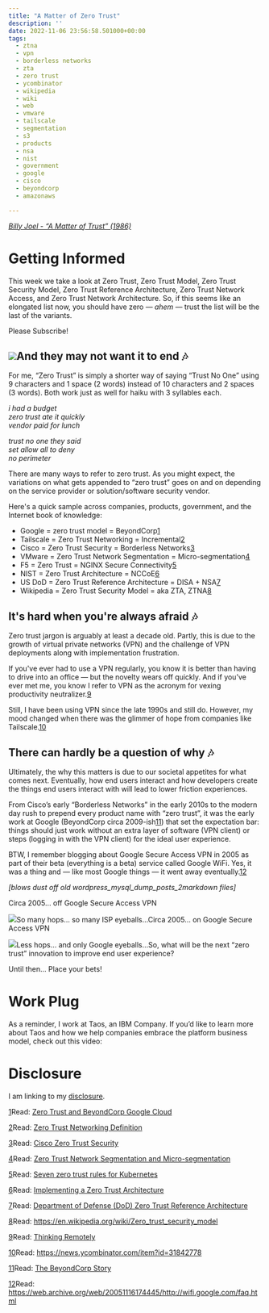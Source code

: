 ```yaml
---
title: "A Matter of Zero Trust"
description: ''
date: 2022-11-06 23:56:58.501000+00:00
tags:
  - ztna
  - vpn
  - borderless networks
  - zta
  - zero trust
  - ycombinator
  - wikipedia
  - wiki
  - web
  - vmware
  - tailscale
  - segmentation
  - s3
  - products
  - nsa
  - nist
  - government
  - google
  - cisco
  - beyondcorp
  - amazonaws

---
```


*[Billy Joel - “A Matter of Trust” (1986)](https://www.youtube.com/watch?v=6yYchgX1fMw)*

Getting Informed
================

This week we take a look at Zero Trust, Zero Trust Model, Zero Trust Security Model, Zero Trust Reference Architecture, Zero Trust Network Access, and Zero Trust Network Architecture. So, if this seems like an elongated list now, you should have zero *— ahem —* trust the list will be the last of the variants.

Please Subscribe!

[![](https://bucketeer-e05bbc84-baa3-437e-9518-adb32be77984.s3.amazonaws.com/public/images/400d3c16-90ab-4348-92bf-0121eec1aff1_940x788.png)](https://substackcdn.com/image/fetch/f_auto,q_auto:good,fl_progressive:steep/https%3A%2F%2Fbucketeer-e05bbc84-baa3-437e-9518-adb32be77984.s3.amazonaws.com%2Fpublic%2Fimages%2F400d3c16-90ab-4348-92bf-0121eec1aff1_940x788.png)And they may not want it to end 🎶
---------------------------------

For me, “Zero Trust” is simply a shorter way of saying “Trust No One” using 9 characters and 1 space (2 words) instead of 10 characters and 2 spaces (3 words). Both work just as well for haiku with 3 syllables each.

*i had a budget  
zero trust ate it quickly  
vendor paid for lunch*

*trust no one they said  
set allow all to deny  
no perimeter*

There are many ways to refer to zero trust. As you might expect, the variations on what gets appended to “zero trust” goes on and on depending on the service provider or solution/software security vendor.

Here's a quick sample across companies, products, government, and the Internet book of knowledge:

* Google = zero trust model = BeyondCorp[1](#footnote-1)
* Tailscale = Zero Trust Networking = Incremental[2](#footnote-2)
* Cisco = Zero Trust Security = Borderless Networks[3](#footnote-3)
* VMware = Zero Trust Network Segmentation = Micro-segmentation[4](#footnote-4)
* F5 = Zero Trust = NGINX Secure Connectivity[5](#footnote-5)
* NIST = Zero Trust Architecture = NCCoE[6](#footnote-6)
* US DoD = Zero Trust Reference Architecture = DISA + NSA[7](#footnote-7)
* Wikipedia = Zero Trust Security Model = aka ZTA, ZTNA[8](#footnote-8)

It's hard when you're always afraid 🎶
-------------------------------------

Zero trust jargon is arguably at least a decade old. Partly, this is due to the growth of virtual private networks (VPN) and the challenge of VPN deployments along with implementation frustration.

If you've ever had to use a VPN regularly, you know it is better than having to drive into an office — but the novelty wears off quickly. And if you’ve ever met me, you know I refer to VPN as the acronym for vexing productivity neutralizer.[9](#footnote-9)

Still, I have been using VPN since the late 1990s and still do. However, my mood changed when there was the glimmer of hope from companies like Tailscale.[10](#footnote-10)

There can hardly be a question of why 🎶
---------------------------------------

Ultimately, the why this matters is due to our societal appetites for what comes next. Eventually, how end users interact and how developers create the things end users interact with will lead to lower friction experiences.

From Cisco’s early “Borderless Networks” in the early 2010s to the modern day rush to prepend every product name with “zero trust”, it was the early work at Google (BeyondCorp circa 2009-ish[11](#footnote-11)) that set the expectation bar: things should just work without an extra layer of software (VPN client) or steps (logging in with the VPN client) for the ideal user experience.

BTW, I remember blogging about Google Secure Access VPN in 2005 as part of their beta (everything is a beta) service called Google WiFi. Yes, it was a thing and — like most Google things — it went away eventually.[12](#footnote-12)

*[blows dust off old wordpress\_mysql\_dump\_posts\_2markdown files]* 

Circa 2005… off Google Secure Access VPN

[![](https://bucketeer-e05bbc84-baa3-437e-9518-adb32be77984.s3.amazonaws.com/public/images/09b59fcf-7557-423d-a013-3d8d4d00ec1e_1714x804.png)](https://substackcdn.com/image/fetch/f_auto,q_auto:good,fl_progressive:steep/https%3A%2F%2Fbucketeer-e05bbc84-baa3-437e-9518-adb32be77984.s3.amazonaws.com%2Fpublic%2Fimages%2F09b59fcf-7557-423d-a013-3d8d4d00ec1e_1714x804.png)So many hops… so many ISP eyeballs…Circa 2005… on Google Secure Access VPN

[![](https://bucketeer-e05bbc84-baa3-437e-9518-adb32be77984.s3.amazonaws.com/public/images/f21f793b-f01f-465f-875c-65729b40e67e_1732x528.png)](https://substackcdn.com/image/fetch/f_auto,q_auto:good,fl_progressive:steep/https%3A%2F%2Fbucketeer-e05bbc84-baa3-437e-9518-adb32be77984.s3.amazonaws.com%2Fpublic%2Fimages%2Ff21f793b-f01f-465f-875c-65729b40e67e_1732x528.png)Less hops… and only Google eyeballs…So, what will be the next “zero trust” innovation to improve end user experience?

Until then… Place your bets!

Work Plug
=========

As a reminder, I work at Taos, an IBM Company. If you’d like to learn more about Taos and how we help companies embrace the platform business model, check out this video:

Disclosure
==========

I am linking to my [disclosure](https://jaycuthrell.com/disclosure/?utm_campaign=Fudge%20Sunday&utm_medium=email&utm_source=Revue%20newsletter).

[1](#footnote-anchor-1)Read: [Zero Trust and BeyondCorp Google Cloud](https://cloud.google.com/blog/topics/developers-practitioners/zero-trust-and-beyondcorp-google-cloud)

[2](#footnote-anchor-2)Read: [Zero Trust Networking Definition](https://tailscale.com/kb/1123/zero-trust/)

[3](#footnote-anchor-3)Read: [Cisco Zero Trust Security](https://www.cisco.com/c/en_sg/products/security/zero-trust.html)

[4](#footnote-anchor-4)Read: [Zero Trust Network Segmentation and Micro-segmentation](https://www.vmware.com/solutions/micro-segmentation.html)

[5](#footnote-anchor-5)Read: [Seven zero trust rules for Kubernetes](https://www.cncf.io/blog/2022/11/04/seven-zero-trust-rules-for-kubernetes/)

[6](#footnote-anchor-6)Read: [Implementing a Zero Trust Architecture](https://www.nccoe.nist.gov/projects/implementing-zero-trust-architecture)

[7](#footnote-anchor-7)Read: [Department of Defense (DoD) Zero Trust Reference Architecture](https://dodcio.defense.gov/Portals/0/Documents/Library/(U)ZT_RA_v2.0(U)_Sep22.pdf)

[8](#footnote-anchor-8)Read: <https://en.wikipedia.org/wiki/Zero_trust_security_model>

[9](#footnote-anchor-9)Read: [Thinking Remotely](https://fudge.org/archive/thinking-remotely/)

[10](#footnote-anchor-10)Read: <https://news.ycombinator.com/item?id=31842778>

[11](#footnote-anchor-11)Read: [The BeyondCorp Story](https://www.beyondcorp.com)

[12](#footnote-anchor-12)Read: <https://web.archive.org/web/20051116174445/http://wifi.google.com/faq.html>

